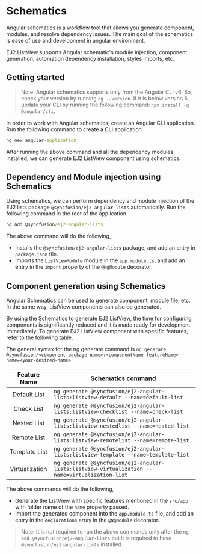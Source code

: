 # Schematics

Angular schematics is a workflow tool that allows you generate component, modules, and resolve dependency issues. The main
goal of the schematics is ease of use and development in angular environment.

EJ2 ListView supports Angular schematic's module injection, component generation, automation dependency installation, styles
imports, etc.

## Getting started

> Note: Angular schematics supports only from the Angular CLI v6. So, check your version by running `ng --version`. If it
is below version 6, update your CLI by running the following command: `npm install -g @angular/cli`.

In order to work with Angular schematics, create an Angular CLI application. Run the following command to create a CLI
application.

```cmd
ng new angular-application
```

After running the above command and all the dependency modules installed, we can generate EJ2 ListView component using schematics.

## Dependency and Module injection using Schematics

Using schematics, we can perform dependency and module injection of the EJ2 lists package
`@syncfusion/ej2-angular-lists` automatically. Run the following command in the root of the application.

```cmd
ng add @syncfusion/ej2-angular-lists
```

The above command will do the following,

* Installs the `@syncfusion/ej2-angular-lists` package, and add an entry in `package.json` file.
* Imports the `ListViewModule` module in the `app.module.ts`, and add an entry in the `import` property of the `@NgModule` decorator.

## Component generation using Schematics

Angular Schematics can be used to generate component, module file, etc. In the same way, ListView components can also
be generated.

By using the Schematics to generate EJ2 ListView, the time for configuring components is significantly reduced and it is
made ready for development immediately. To generate EJ2 ListView component with specific features, refer to the
following table.

The general syntax for the ng generate command is
`ng generate @syncfusion/<component-package-name>:<componentName-featureName> --name=<your-desired-name>`

| Feature Name    | Schematics command                                                                              |
|     :-:         |  ---                                                                                            |
| Default List    | `ng generate @syncfusion/ej2-angular-lists:listview-default --name=default-list`                |
| Check List      | `ng generate @syncfusion/ej2-angular-lists:listview-checklist --name=check-list`                |
| Nested List     | `ng generate @syncfusion/ej2-angular-lists:listview-nestedlist --name=nested-list`              |
| Remote List     | `ng generate @syncfusion/ej2-angular-lists:listview-remotelist --name=remote-list`              |
| Template List   | `ng generate @syncfusion/ej2-angular-lists:listview-template --name=template-list`          |
| Virtualization  | `ng generate @syncfusion/ej2-angular-lists:listview-virtualization --name=virtualization-list`  |

The above commands will do the following,

* Generate the ListView with specific features mentioned in the `src/app` with folder name of the `name` property passed.
* Import the generated component into the `app.module.ts` file, and add an entry in the `declarations` array in the `@NgModule` decorator.

> Note: It is not required to run the above commands only after the `ng add @syncfusion/ej2-angular-lists` but it
is required to have `@syncfusion/ej2-angular-lists` installed.
